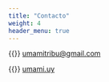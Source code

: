 ```yaml
---
title: "Contacto"
weight: 4
header_menu: true
---
```


{{<icon class="fa fa-envelope">}}&nbsp;[umamitribu@gmail.com](mailto:umamitribu@gmail.com)

{{<icon class="fa fa-instagram">}}&nbsp;[umami.uy](https://www.instagram.com/umami.uy/)


